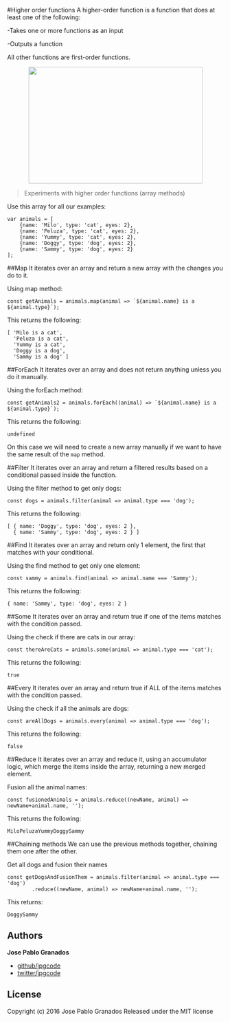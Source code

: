 #Higher order functions
A higher-order function is a function that does at least one of the following:

-Takes one or more functions as an input

-Outputs a function

All other functions are first-order functions.


<p align="center">
    <img height="271" width="405" src="https://raw.githubusercontent.com/jpgcode/respondTo/master/demo/intro.jpg">
</p>

> Experiments with higher order functions (array methods)


Use this array for all our examples:
```
var animals = [
	{name: 'Milo', type: 'cat', eyes: 2},
	{name: 'Peluza', type: 'cat', eyes: 2},
	{name: 'Yummy', type: 'cat', eyes: 2},
	{name: 'Doggy', type: 'dog', eyes: 2},
	{name: 'Sammy', type: 'dog', eyes: 2}
];
```
##Map
It iterates over an array and return a new array with the changes you do to it.

Using map method:
```
const getAnimals = animals.map(animal => `${animal.name} is a ${animal.type}`);
```

This returns the following:
```
[ 'Milo is a cat',
  'Peluza is a cat',
  'Yummy is a cat',
  'Doggy is a dog',
  'Sammy is a dog' ]
```

##ForEach
It iterates over an array and does not return anything unless you do it manually.

Using the forEach method:
```
const getAnimals2 = animals.forEach((animal) => `${animal.name} is a ${animal.type}`);
```

This returns the following:
```
undefined
```

On this case we will need to create a new array manually if we want to have the same result of the `map` method.

##Filter
It iterates over an array and return a filtered results based on a conditional passed inside the function.

Using the filter method to get only dogs:
```
const dogs = animals.filter(animal => animal.type === 'dog');
```

This returns the following:
```
[ { name: 'Doggy', type: 'dog', eyes: 2 },
  { name: 'Sammy', type: 'dog', eyes: 2 } ]
```

##Find
It iterates over an array and return only 1 element, the first that matches with your conditional.

Using the find method to get only one element:
```
const sammy = animals.find(animal => animal.name === 'Sammy');
```

This returns the following:
```
{ name: 'Sammy', type: 'dog', eyes: 2 }
```

##Some
It iterates over an array and return true if one of the items matches with the condition passed.

Using the check if there are cats in our array:
```
const thereAreCats = animals.some(animal => animal.type === 'cat');
```

This returns the following:
```
true
```

##Every
It iterates over an array and return true if ALL of the items matches with the condition passed.

Using the check if all the animals are dogs:
```
const areAllDogs = animals.every(animal => animal.type === 'dog');
```

This returns the following:
```
false
```

##Reduce
It iterates over an array and reduce it, using an accumulator logic, which merge the items inside the array, returning a new merged element.

Fusion all the animal names:
```
const fusionedAnimals = animals.reduce((newName, animal) => newName+animal.name, '');
```

This returns the following:
```
MiloPeluzaYummyDoggySammy
```

##Chaining methods
We can use the previous methods together, chaining them one after the other.

Get all dogs and fusion their names
```
const getDogsAndFusionThem = animals.filter(animal => animal.type === 'dog')
		.reduce((newName, animal) => newName+animal.name, '');
```

This returns:
```
DoggySammy
```


## Authors

**Jose Pablo Granados**
 
+ [github/jpgcode](https://github.com/jpgcode)
+ [twitter/jpgcode](http://twitter.com/jpgcode) 

## License

Copyright (c) 2016 Jose Pablo Granados
Released under the MIT license
